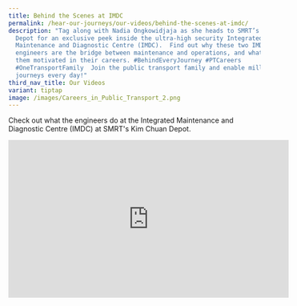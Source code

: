 ```yaml
---
title: Behind the Scenes at IMDC
permalink: /hear-our-journeys/our-videos/behind-the-scenes-at-imdc/
description: "Tag along with Nadia Ongkowidjaja as she heads to SMRT’s Kim Chuan
  Depot for an exclusive peek inside the ultra-high security Integrated
  Maintenance and Diagnostic Centre (IMDC).  Find out why these two IMDC
  engineers are the bridge between maintenance and operations, and what keeps
  them motivated in their careers. #BehindEveryJourney #PTCareers
  #OneTransportFamily  Join the public transport family and enable millions of
  journeys every day!"
third_nav_title: Our Videos
variant: tiptap
image: /images/Careers_in_Public_Transport_2.png
---
```

Check out what the engineers do at the Integrated Maintenance and Diagnostic Centre (IMDC) at SMRT's Kim Chuan Depot.
<div class="bp-youtube">

<iframe allowfullscreen="" allow="accelerometer; autoplay; clipboard-write; encrypted-media; gyroscope; picture-in-picture; web-share" frameborder="0" title="YouTube video player" src="https://www.youtube.com/embed/OO3pX7eocCc?si=M5vo5Hy90RXOT0rj" height="315" width="560"></iframe>

</div>